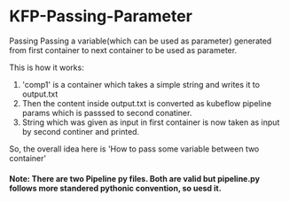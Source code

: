 # KFP-Passing-Parameter
Passing Passing a variable(which can be used as parameter) generated from first container to next container to be used as parameter.

This is how it works:
1. 'comp1' is a container which takes a simple string and writes it to output.txt
2. Then the content inside output.txt is converted as kubeflow pipeline params which is passsed to second conatiner. 
3. String which was given as input in first container is now taken as input by second continer and printed. 

So, the overall idea here is 'How to pass some variable between two container'

<h4>Note: There are two Pipeline py files. Both are valid but pipeline.py follows more standered pythonic convention, so uesd it. 
